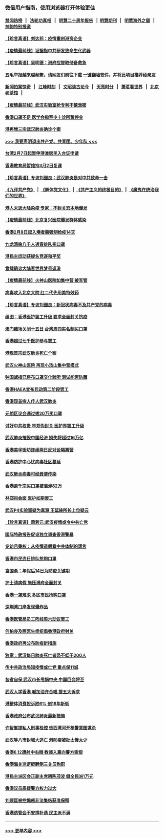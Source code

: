 ### [微信用户指南，使用浏览器打开体验更佳](https://github.com/gfw-breaker/banned-news1/blob/master/indexes/wechat-guide.md?t=0)
#### [禁闻热榜](热点新闻.md?t=0)  &nbsp;&nbsp;|&nbsp;&nbsp; [法轮功真相](https://github.com/gfw-breaker/truth/blob/master/README.md?t=0) &nbsp;&nbsp;|&nbsp;&nbsp; [明慧二十周年报告](https://github.com/gfw-breaker/mh-reports/blob/master/README.md?t=0) &nbsp;&nbsp;|&nbsp;&nbsp;[明慧期刊](https://github.com/gfw-breaker/mh-qikan) &nbsp;&nbsp;|&nbsp;&nbsp; [明慧海外之窗](https://github.com/gfw-breaker/mh-news/blob/master/README.md?t=0) &nbsp;&nbsp;|&nbsp;&nbsp; [神韵特别报道](https://github.com/gfw-breaker/mh-news/blob/master/shenyun.md?t=0)
#### [【珍言真语】刘达邦：疫情重创港资企业](../pages/nsc415/n11854274.md?t=02091511) 
#### [【疫情最前线】证据指中共研发致命生化武器](../pages/nsc415/n11853087.md?t=02091511) 
#### [【珍言真语】吴明德：港府应提取储备救急](../pages/nsc415/n11852734.md?t=02091511) 
#### 五毛举报越来越频繁，请网友们前往下载 [一键翻墙软件](https://github.com/gfw-breaker/ssr-accounts)，并将此项目推荐给亲友
#### [新闻拍案惊奇](https://github.com/gfw-breaker/banned-news1/blob/master/pages/link4.md) &nbsp;&nbsp;|&nbsp;&nbsp; [江峰时刻](https://github.com/gfw-breaker/banned-news1/blob/master/pages/link4.md) &nbsp;&nbsp;|&nbsp;&nbsp; [文昭谈古论今](https://github.com/gfw-breaker/banned-news1/blob/master/pages/link4.md) &nbsp;&nbsp;|&nbsp;&nbsp; [天亮时分](https://github.com/gfw-breaker/banned-news1/blob/master/pages/link4.md) &nbsp;&nbsp;|&nbsp;&nbsp; [萧茗看世界](https://github.com/gfw-breaker/banned-news1/blob/master/pages/link4.md) &nbsp;&nbsp;|&nbsp;&nbsp; [北京老茶馆](https://github.com/gfw-breaker/banned-news1/blob/master/pages/link4.md) &nbsp;&nbsp;|&nbsp;&nbsp; 
#### [【疫情最前线】武汉实验室抢专利不慎泄密](../pages/nsc415/n11850310.md?t=02091511) 
#### [香港口罩不足 医学会指至少十诊所暂停业](../pages/nsc415/n11850301.md?t=02091511) 
#### [港再增三宗武汉肺炎确诊个案](../pages/nsc415/n11850328.md?t=02091511) 
#### [>>> 我要声明退出共产党、共青团、少年队 <<<](https://github.com/begood0513/goodnews/blob/master/quit/letter.md) 
#### [台湾2月7日起暂停港澳居民入台证申请](../pages/nsc415/n11850304.md?t=02091511) 
#### [香港教育局暂维持3月2日复课](../pages/nsc415/n11850260.md?t=02091511) 
#### [【珍言真语】专访刘细良：武汉肺炎是对中共致命一击](../pages/nsc415/n11849934.md?t=02091511) 
#### [《九评共产党》](https://github.com/begood0513/9ping.md/blob/master/README.md) &nbsp;|&nbsp; [《解体党文化》](../../../../jtdwh.md/blob/master/README.md)  &nbsp;|&nbsp; [《共产主义的终极目的》](../../../../gczydzjmd.md/blob/master/README.md) &nbsp;|&nbsp; [《魔鬼在统治我们的世界》](../../../../mgztzwmdsj.md/blob/master/README.md) 
#### [港人未返大陆染疫 专家：不封关恐本地爆发](../pages/nsc415/n11848021.md?t=02091511) 
#### [【疫情最前线】北京复兴医院爆发群体感染](../pages/nsc415/n11847626.md?t=02091511) 
#### [香港2月8日起入境者需强制检疫14天](../pages/nsc415/n11847658.md?t=02091511) 
#### [九龙湾逾八千人通宵排队买口罩](../pages/nsc415/n11847647.md?t=02091511) 
#### [港民主运动获提名竞逐和平奖](../pages/nsc415/n11847633.md?t=02091511) 
#### [曾载确诊大陆客世界梦号返港](../pages/nsc415/n11847608.md?t=02091511) 
#### [【疫情最前线】火神山医院如集中营 被军管](../pages/nsc415/n11847524.md?t=02091511) 
#### [病毒攻入北京大院 红二代先用美特效药](../pages/nsc415/n11847427.md?t=02091511) 
#### [【珍言真语】专访刘细良：新冠状病毒不及共产党的病毒](../pages/nsc415/n11847164.md?t=02091511) 
#### [组图：香港医护罢工升级 要求全面封关抗疫](../pages/nsc415/n11844107.md?t=02091511) 
#### [澳门赌场关闭十五日 台湾周四实名制买口罩](../pages/nsc415/n11845083.md?t=02091511) 
#### [香港超过七千医护参与罢工](../pages/nsc415/n11845051.md?t=02091511) 
#### [港现首宗武汉肺炎死亡个案](../pages/nsc415/n11844998.md?t=02091511) 
#### [武汉火神山医院 再现小汤山集中营模式](../pages/nsc415/n11844763.md?t=02091511) 
#### [钟国斌指已将布口罩交化验所 测试能否防菌](../pages/nsc415/n11842783.md?t=02091511) 
#### [香港HAEA宣布启动第二阶段罢工](../pages/nsc415/n11842723.md?t=02091511) 
#### [香港现首宗人传人武汉肺炎](../pages/nsc415/n11842766.md?t=02091511) 
#### [元朗区议会通过拨20万买口罩](../pages/nsc415/n11842754.md?t=02091511) 
#### [讨好中共权贵 林郑伪封关 医护界罢工升级](../pages/nsc415/n11842359.md?t=02091511) 
#### [武汉肺炎摧毁中国经济 损失将超过16万亿](../pages/nsc415/n11839723.md?t=02091511) 
#### [香港美孚街坊连续两日反对设隔离营](../pages/nsc415/n11839962.md?t=02091511) 
#### [香港防护中心忧病毒社区蔓延](../pages/nsc415/n11839933.md?t=02091511) 
#### [武汉肺炎病毒可经粪便传染](../pages/nsc415/n11839939.md?t=02091511) 
#### [香港逾千宗买口罩被骗涉82万](../pages/nsc415/n11839914.md?t=02091511) 
#### [林郑拒会面 医护如期罢工](../pages/nsc415/n11839892.md?t=02091511) 
#### [武汉P4实验室疑为毒源 王延轶所长上位疑云](../pages/nsc415/n11835543.md?t=02091511) 
#### [【珍言真语】萧若元:武汉疫情或令中共亡党](../pages/nsc415/n11829394.md?t=02091511) 
#### [国际特赦报告促设独立调查香港警暴](../pages/nsc415/n11833845.md?t=02091511) 
#### [专访吕秉权：从疫情造假看中共体制的谎言](../pages/nsc415/n11833813.md?t=02091511) 
#### [香港市民连日排队抢购口罩](../pages/nsc415/n11833794.md?t=02091511) 
#### [袁国勇：年假后14日为防疫关键期](../pages/nsc415/n11831088.md?t=02091511) 
#### [护士请病假 施压港府全面封关](../pages/nsc415/n11831030.md?t=02091511) 
#### [香港一罩难求 多区市民抢购口罩](../pages/nsc415/n11831002.md?t=02091511) 
#### [深圳湾口岸发现爆炸品](../pages/nsc415/n11828802.md?t=02091511) 
#### [香港医管局员工阵线周六动议罢工](../pages/nsc415/n11828762.md?t=02091511) 
#### [何柏良及两医生组织倡香港政府封关](../pages/nsc415/n11828749.md?t=02091511) 
#### [香港政府再公布防疫新措施](../pages/nsc415/n11828716.md?t=02091511) 
#### [独家：武汉每日肺炎死亡者恐不低于200人](../pages/nsc415/n11828240.md?t=02091511) 
#### [传中共政治局知疫情或亡党 重点保11城](../pages/nsc415/n11828145.md?t=02091511) 
#### [各省自保 武汉市长甩锅中央 中国巨变将至](../pages/nsc415/n11828021.md?t=02091511) 
#### [武汉人学香港 喊加油齐合唱 提五大诉求](../pages/nsc415/n11827046.md?t=02091511) 
#### [港整体消费投诉跌6% 创18年新低](../pages/nsc415/n11817280.md?t=02091511) 
#### [香港政府公布武汉肺炎最新措施](../pages/nsc415/n11817152.md?t=02091511) 
#### [许智峯提私人刑事检控 告西湾河开枪警意图谋杀](../pages/nsc415/n11817132.md?t=02091511) 
#### [武汉等八市封城大逃亡 港防疫被批太慢太少](../pages/nsc415/n11817058.md?t=02091511) 
#### [香港6.12遭射中右眼 教师入禀向警方索偿](../pages/nsc415/n11814678.md?t=02091511) 
#### [香港海关巡逻艇翻侧三关员殉职](../pages/nsc415/n11814604.md?t=02091511) 
#### [港民主派区会正副主席晤陈茂波 倡全民派1万元](../pages/nsc415/n11814582.md?t=02091511) 
#### [香港议员质疑警方权力过大](../pages/nsc415/n11814560.md?t=02091511) 
#### [刘颕匡被控煽惑非法集结获准保释](../pages/nsc415/n11811727.md?t=02091511) 
#### [香港选管会不安排补选 民主派不满](../pages/nsc415/n11811691.md?t=02091511) 

----
#### [ >>> 更早内容 <<< ](../indexes/nsc415-earlier.md)
